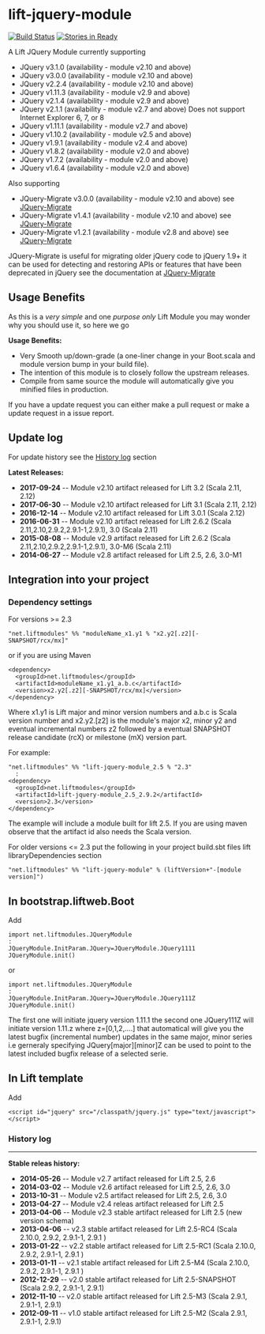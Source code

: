 # lift-jquery-module 
[![Build Status](https://secure.travis-ci.org/karma4u101/lift-jquery-module.png)](http://travis-ci.org/karma4u101/lift-jquery-module)
[![Stories in Ready](https://badge.waffle.io/karma4u101/lift-jquery-module.svg?label=ready&title=Ready)](http://waffle.io/karma4u101/lift-jquery-module) 


A Lift JQuery Module currently supporting 

- JQuery v3.1.0  (availability - module v2.10 and above)
- JQuery v3.0.0  (availability - module v2.10 and above)
- JQuery v2.2.4  (availability - module v2.10 and above)
- JQuery v1.11.3 (availability - module v2.9 and above)
- JQuery v2.1.4  (availability - module v2.9 and above)
- JQuery v2.1.1  (availability - module v2.7 and above) Does not support Internet Explorer 6, 7, or 8
- JQuery v1.11.1 (availability - module v2.7 and above)
- JQuery v1.10.2 (availability - module v2.5 and above)
- JQuery v1.9.1  (availability - module v2.4 and above) 
- JQuery v1.8.2  (availability - module v2.0 and above)
- JQuery v1.7.2  (availability - module v2.0 and above)
- JQuery v1.6.4  (availability - module v2.0 and above)

Also supporting 

- JQuery-Migrate v3.0.0 (availability - module v2.10 and above) see [JQuery-Migrate](https://github.com/jquery/jquery-migrate/)
- JQuery-Migrate v1.4.1 (availability - module v2.10 and above) see [JQuery-Migrate](https://github.com/jquery/jquery-migrate/tree/1.x-stable#readme)
- JQuery-Migrate v1.2.1 (availability - module v2.8 and above) see [JQuery-Migrate](https://github.com/jquery/jquery-migrate/tree/1.x-stable#readme)

JQuery-Migrate is useful for migrating older jQuery code to jQuery 1.9+ it can be used for detecting and restoring 
APIs or features that have been deprecated in jQuery see the documentation at [JQuery-Migrate](https://github.com/jquery/jquery-migrate/)

Usage Benefits
--------------

As this is a *very simple* and one *purpose only* Lift Module you may wonder why you should use it, so here we go 

**Usage Benefits:** 
- Very Smooth up/down-grade (a one-liner change in your Boot.scala and module version bump in your build file). 
- The intention of this module is to closely follow the upstream releases.
- Compile from same source the module will automatically give you minified files in production.
 
If you have a update request you can either make a pull request or make a update request in a issue report. 

Update log
----------

For update history see the [History log](https://github.com/karma4u101/lift-jquery-module#history-log) section

**Latest Releases:**
- **2017-09-24** -- Module v2.10 artifact released for Lift 3.2 (Scala 2.11, 2.12)
- **2017-06-30** -- Module v2.10 artifact released for Lift 3.1 (Scala 2.11, 2.12)
- **2016-12-14** -- Module v2.10 artifact released for Lift 3.0.1 (Scala 2.12)
- **2016-06-31** -- Module v2.10 artifact released for Lift 2.6.2 (Scala 2.11,2.10,2.9.2,2.9.1-1,2.9.1), 3.0 (Scala 2.11)
- **2015-08-08** -- Module v2.9 artifact released for Lift 2.6.2 (Scala 2.11,2.10,2.9.2,2.9.1-1,2.9.1), 3.0-M6 (Scala 2.11)
- **2014-06-27** -- Module v2.8 artifact released for Lift 2.5, 2.6, 3.0-M1

Integration into your project 
-------------------------------

### Dependency settings
	
For versions >= 2.3

    "net.liftmodules" %% "moduleName_x1.y1 % "x2.y2[.z2][-SNAPSHOT/rcx/mx]"

or if you are using Maven

    <dependency>
      <groupId>net.liftmodules</groupId>
      <artifactId>moduleName_x1.y1_a.b.c</artifactId>
      <version>x2.y2[.z2][-SNAPSHOT/rcx/mx]</version>
    </dependency>

Where x1.y1 is Lift major and minor version numbers and a.b.c is Scala
version number and x2.y2.[z2] is the module's major x2, minor y2 and
eventual incremental numbers z2 followed by a eventual SNAPSHOT 
release candidate (rcX) or milestone (mX) version part.

For example:

    "net.liftmodules" %% "lift-jquery-module_2.5 % "2.3"
      :
    <dependency>
      <groupId>net.liftmodules</groupId>
      <artifactId>lift-jquery-module_2.5_2.9.2</artifactId>
      <version>2.3</version>
    </dependency>

The example will include a module built for lift 2.5. If you are using maven observe that the artifact id also needs the Scala version.

For older versions <= 2.3 put the following in your project build.sbt files lift libraryDependencies section 

    "net.liftmodules" %% "lift-jquery-module" % (liftVersion+"-[module version]") 

In bootstrap.liftweb.Boot
-------------------------  

Add

    import net.liftmodules.JQueryModule
    :
    JQueryModule.InitParam.JQuery=JQueryModule.JQuery1111 
    JQueryModule.init()

or 

    import net.liftmodules.JQueryModule
    :
    JQueryModule.InitParam.JQuery=JQueryModule.JQuery111Z 
    JQueryModule.init()

The first one will initiate jquery version 1.11.1 the second one JQuery111Z will initiate version 1.11.z where z=[0,1,2,....] that automatical will give you the latest bugfix (incremental number) updates in the same major, minor series i.e gerneraly specifying JQuery[major][minor]Z can be used to point to the latest included bugfix release of a selected serie.  


In Lift template
----------------

Add 

    <script id="jquery" src="/classpath/jquery.js" type="text/javascript"></script>

### History log
----------------

**Stable releas history:**
- **2014-05-26** -- Module v2.7 artifact released for Lift 2.5, 2.6
- **2014-03-02** -- Module v2.6 artifact released for Lift 2.5, 2.6, 3.0
- **2013-10-31** -- Module v2.5 artifact released for Lift 2.5, 2.6, 3.0
- **2013-04-27** -- Module v2.4 releas artifact released for Lift 2.5
- **2013-04-06** -- Module v2.3 stable artifact released for Lift 2.5 (new version schema)
- **2013-04-06** -- v2.3 stable artifact released for Lift 2.5-RC4 (Scala 2.10.0, 2.9.2, 2.9.1-1, 2.9.1 ) 
- **2013-01-22** -- v2.2 stable artifact released for Lift 2.5-RC1 (Scala 2.10.0, 2.9.2, 2.9.1-1, 2.9.1 ) 
- **2013-01-11** -- v2.1 stable artifact released for Lift 2.5-M4 (Scala 2.10.0, 2.9.2, 2.9.1-1, 2.9.1 )
- **2012-12-29** -- v2.0 stable artifact released for Lift 2.5-SNAPSHOT (Scala 2.9.2, 2.9.1-1, 2.9.1)
- **2012-11-10** -- v2.0 stable artifact released for Lift 2.5-M3 (Scala 2.9.1, 2.9.1-1, 2.9.1)
- **2012-09-11** -- v1.0 stable artifact released for Lift 2.5-M2 (Scala 2.9.1, 2.9.1-1, 2.9.1)


